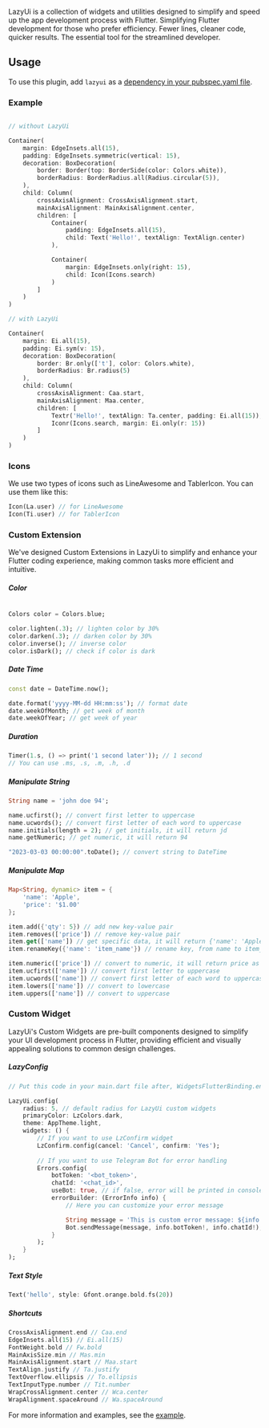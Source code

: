 LazyUi is a collection of widgets and utilities designed to simplify and speed up the app development process with Flutter. Simplifying Flutter development for those who prefer efficiency. Fewer lines, cleaner code, quicker results. The essential tool for the streamlined developer.

## Usage

To use this plugin, add `lazyui` as a [dependency in your pubspec.yaml file](https://flutter.dev/platform-plugins/).


### Example

```dart 

// without LazyUi

Container(
    margin: EdgeInsets.all(15),
    padding: EdgeInsets.symmetric(vertical: 15),
    decoration: BoxDecoration(
        border: Border(top: BorderSide(color: Colors.white)),
        borderRadius: BorderRadius.all(Radius.circular(5)),
    ),
    child: Column(
        crossAxisAlignment: CrossAxisAlignment.start,
        mainAxisAlignment: MainAxisAlignment.center,
        children: [
            Container(
                padding: EdgeInsets.all(15),
                child: Text('Hello!', textAlign: TextAlign.center)
            ),

            Container(
                margin: EdgeInsets.only(right: 15),
                child: Icon(Icons.search)
            )
        ]
    )
)

// with LazyUi

Container(
    margin: Ei.all(15),
    padding: Ei.sym(v: 15),
    decoration: BoxDecoration(
        border: Br.only(['t'], color: Colors.white),
        borderRadius: Br.radius(5)
    ),
    child: Column(
        crossAxisAlignment: Caa.start,
        mainAxisAlignment: Maa.center,
        children: [
            Textr('Hello!', textAlign: Ta.center, padding: Ei.all(15)),
            Iconr(Icons.search, margin: Ei.only(r: 15))
        ]
    )
)

```

### Icons

We use two types of icons such as LineAwesome and TablerIcon. You can use them like this:

```dart
Icon(La.user) // for LineAwesome
Icon(Ti.user) // for TablerIcon
```

### Custom Extension

We've designed Custom Extensions in LazyUi to simplify and enhance your Flutter coding experience, making common tasks more efficient and intuitive.

##### Color
```dart

Colors color = Colors.blue;

color.lighten(.3); // lighten color by 30%
color.darken(.3); // darken color by 30%
color.inverse(); // inverse color
color.isDark(); // check if color is dark
```

##### Date Time
```dart
const date = DateTime.now();

date.format('yyyy-MM-dd HH:mm:ss'); // format date
date.weekOfMonth; // get week of month
date.weekOfYear; // get week of year
```

##### Duration
```dart
Timer(1.s, () => print('1 second later')); // 1 second
// You can use .ms, .s, .m, .h, .d
```

##### Manipulate String
```dart
String name = 'john doe 94';

name.ucfirst(); // convert first letter to uppercase
name.ucwords(); // convert first letter of each word to uppercase
name.initials(length = 2); // get initials, it will return jd
name.getNumeric; // get numeric, it will return 94

"2023-03-03 00:00:00".toDate(); // convert string to DateTime

```

##### Manipulate Map
```dart
Map<String, dynamic> item = {
    'name': 'Apple',
    'price': '$1.00'
};

item.add({'qty': 5}) // add new key-value pair
item.removes(['price']) // remove key-value pair
item.get(['name']) // get specific data, it will return {'name': 'Apple'}
item.renameKey({'name': 'item_name'}) // rename key, from name to item_name

item.numeric(['price']) // convert to numeric, it will return price as double
item.ucfirst(['name']) // convert first letter to uppercase
item.ucwords(['name']) // convert first letter of each word to uppercase
item.lowers(['name']) // convert to lowercase
item.uppers(['name']) // convert to uppercase
```

### Custom Widget

LazyUi's Custom Widgets are pre-built components designed to simplify your UI development process in Flutter, providing efficient and visually appealing solutions to common design challenges.

##### LazyConfig


```dart
// Put this code in your main.dart file after, WidgetsFlutterBinding.ensureInitialized();

LazyUi.config(
    radius: 5, // default radius for LazyUi custom widgets
    primaryColor: LzColors.dark,
    theme: AppTheme.light,
    widgets: () {
        // If you want to use LzConfirm widget
        LzConfirm.config(cancel: 'Cancel', confirm: 'Yes');
        
        // If you want to use Telegram Bot for error handling
        Errors.config(
            botToken: '<bot_token>',
            chatId: '<chat_id>',
            useBot: true, // if false, error will be printed in console only
            errorBuilder: (ErrorInfo info) {
                // Here you can customize your error message

                String message = 'This is custom error message: ${info.error}, ${info.device}';
                Bot.sendMessage(message, info.botToken!, info.chatId!);
            }
        );
    }
);
```

##### Text Style

```dart
Text('hello', style: Gfont.orange.bold.fs(20))
```

##### Shortcuts

```dart
CrossAxisAlignment.end // Caa.end
EdgeInsets.all(15) // Ei.all(15)
FontWeight.bold // Fw.bold
MainAxisSize.min // Mas.min
MainAxisAlignment.start // Maa.start
TextAlign.justify // Ta.justify
TextOverflow.ellipsis // To.ellipsis
TextInputType.number // Tit.number
WrapCrossAlignment.center // Wca.center
WrapAlignment.spaceAround // Wa.spaceAround
```


For more information and examples, see the [example](https://github.com/ashtav/flutter-lazyui/tree/master/example).
